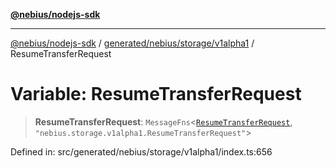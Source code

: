 [**@nebius/nodejs-sdk**](../../../../../README.md)

***

[@nebius/nodejs-sdk](../../../../../README.md) / [generated/nebius/storage/v1alpha1](../README.md) / ResumeTransferRequest

# Variable: ResumeTransferRequest

> **ResumeTransferRequest**: `MessageFns`\<[`ResumeTransferRequest`](../interfaces/ResumeTransferRequest.md), `"nebius.storage.v1alpha1.ResumeTransferRequest"`\>

Defined in: src/generated/nebius/storage/v1alpha1/index.ts:656
